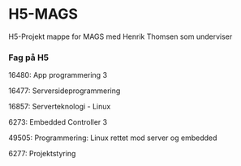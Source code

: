 # H5-MAGS
H5-Projekt mappe for MAGS med Henrik Thomsen som underviser

### Fag på H5
16480: App programmering 3

16477: Serversideprogrammering

16857: Serverteknologi - Linux

6273: Embedded Controller 3

49505: Programmering: Linux rettet mod server og embedded

6277: Projektstyring
